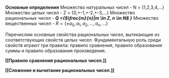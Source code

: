 **Основные определения**
Множество натуральных чисел - N = {1,2,3,4,...}
Множество целых чисел - Z = {0,+-1,+-2,+-3,...}
Множество рациональных чисел - ***Q ={$\frac{m}{n}|m \in Z, n \in N$ }***
Множество вещественных чисел - $R = \{ \pm a_{0},a_{1},a_{2},\dots,a_{n},\dots \}$

Перечислим основные свойства рациональных чисел, вытекающие из соответствующих свойств целых чисел. Фундаментальную роль среди свойств играют три правила: правило сравнения, правило образования суммы и правило образования произведения.

**[[Правило сравнения рациональных чисел.]]**

**[[Сложение и вычитание рациональных чисел.]]**

